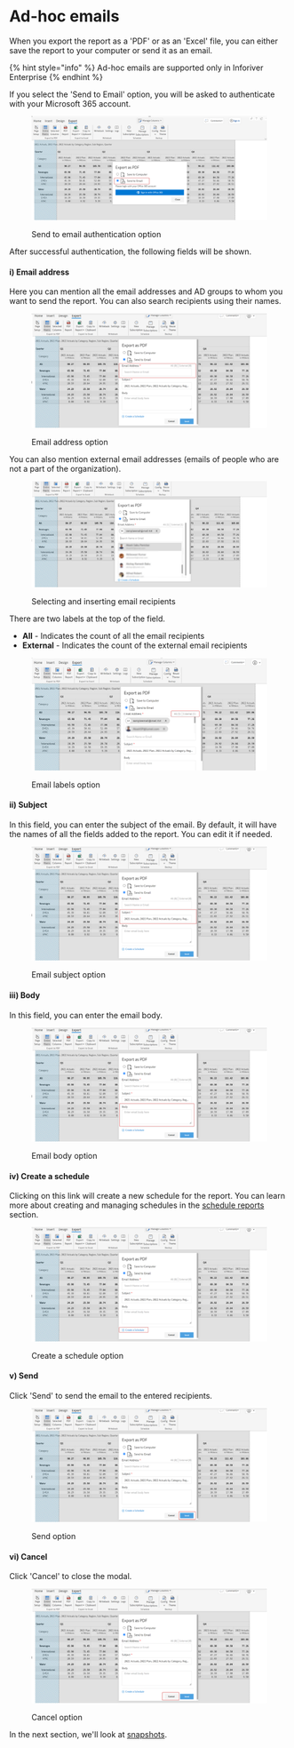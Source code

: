 # Ad-hoc emails

When you export the report as a 'PDF' or as an 'Excel' file, you can either save the report to your computer or send it as an email.

{% hint style="info" %}
Ad-hoc emails are supported only in Inforiver Enterprise
{% endhint %}

If you select the 'Send to Email' option, you will be asked to authenticate with your Microsoft 365 account.&#x20;

<figure><img src="../../.gitbook/assets/send-to-email.png" alt=""><figcaption><p>Send to email authentication option</p></figcaption></figure>

After successful authentication, the following fields will be shown.

#### i) Email address&#x20;

Here you can mention all the email addresses and AD groups to whom you want to send the report. You can also search recipients using their names.

<figure><img src="../../.gitbook/assets/email-address.png" alt=""><figcaption><p>Email address option</p></figcaption></figure>

You can also mention external email addresses (emails of people who are not a part of the organization).

<figure><img src="../../.gitbook/assets/ad hoc email.png" alt=""><figcaption><p>Selecting and inserting email recipients</p></figcaption></figure>

There are two labels at the top of the field. &#x20;

* **All** - Indicates the count of all the email recipients
* **External** - Indicates the count of the external email recipients

<figure><img src="../../.gitbook/assets/email-label.png" alt=""><figcaption><p>Email labels option</p></figcaption></figure>

#### ii) Subject&#x20;

In this field, you can enter the subject of the email. By default, it will have the names of all the fields added to the report. You can edit it if needed.

<figure><img src="../../.gitbook/assets/email-subject.png" alt=""><figcaption><p>Email subject option</p></figcaption></figure>

#### iii) Body&#x20;

In this field, you can enter the email body.

<figure><img src="../../.gitbook/assets/email-body.png" alt=""><figcaption><p>Email body option</p></figcaption></figure>

#### iv) Create a schedule&#x20;

Clicking on this link will create a new schedule for the report. You can learn more about creating and managing schedules in the [schedule reports](../11.-scheduling-reports/) section.

<figure><img src="../../.gitbook/assets/create-schedule-option.png" alt=""><figcaption><p>Create a schedule option</p></figcaption></figure>

#### v) Send

Click 'Send' to send the email to the entered recipients.

<figure><img src="../../.gitbook/assets/send-option.png" alt=""><figcaption><p>Send option</p></figcaption></figure>

#### vi) Cancel

Click 'Cancel' to close the modal.

<figure><img src="../../.gitbook/assets/cancel-option.png" alt=""><figcaption><p>Cancel option</p></figcaption></figure>

In the next section, we'll look at [snapshots](snapshot-enterprise-only/).
